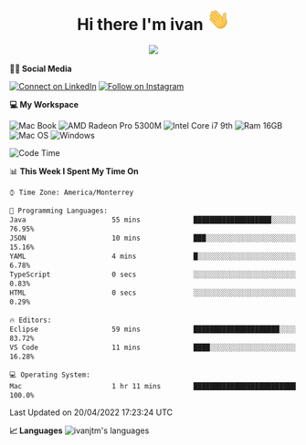 <h1 align="center">Hi there I'm ivan <img src="https://raw.githubusercontent.com/ABSphreak/ABSphreak/master/gifs/Hi.gif" width="40px" /></h1>
<div align="center">
<img src="http://github-readme-streak-stats.herokuapp.com?user=ivanjtm&hide_border=true&background=00000000&border=FFFFFF00&sideNums=A8A8A8&sideLabels=A8A8A8&currStreakNum=FFC93C&dates=A8A8A8)](https://git.io/streak-stats"/>
</div>

**👦🏻 Social Media**

[![Connect on LinkedIn](https://img.shields.io/badge/LinkedIn-%230077B5.svg?&style=flat-square&logo=linkedin&logoColor=white)](https://www.linkedin.com/in/ivanjtm)
[![Follow on Instagram](https://img.shields.io/badge/Instagram-E4405F?style=flat-square&logo=instagram&logoColor=white)](https://www.instagram.com/ivanjtm)

**💻 My Workspace**

![Mac Book](https://img.shields.io/badge/Apple-MacBook_Pro_2019-999999?style=flat-square&logo=apple&logoColor=white)
![AMD Radeon Pro 5300M](https://img.shields.io/badge/AMD-Radeon_Pro_5300M-ED1C24?style=flat-square&logo=amd&logoColor=white)
![Intel Core i7 9th](https://img.shields.io/badge/Intel-Core_i7_9th-0071C5?style=flat-square&logo=intel&logoColor=white)
![Ram 16GB](https://img.shields.io/badge/RAM-16GB-230071C5?style=flat-square&logoColor=white)
![Mac OS](https://img.shields.io/badge/Mac%20OS-000000?style=flat-square&logo=apple&logoColor=white)
![Windows](https://img.shields.io/badge/Windows-0078D6?style=flat-square&logo=windows&logoColor=white)


<!--START_SECTION:waka-->
![Code Time](http://img.shields.io/badge/Code%20Time-656%20hrs%2042%20mins-blue)

📊 **This Week I Spent My Time On** 

```text
⌚︎ Time Zone: America/Monterrey

💬 Programming Languages: 
Java                     55 mins             ███████████████████░░░░░░   76.95% 
JSON                     10 mins             ███░░░░░░░░░░░░░░░░░░░░░░   15.16% 
YAML                     4 mins              █░░░░░░░░░░░░░░░░░░░░░░░░   6.78% 
TypeScript               0 secs              ░░░░░░░░░░░░░░░░░░░░░░░░░   0.83% 
HTML                     0 secs              ░░░░░░░░░░░░░░░░░░░░░░░░░   0.29%

🔥 Editors: 
Eclipse                  59 mins             █████████████████████░░░░   83.72% 
VS Code                  11 mins             ████░░░░░░░░░░░░░░░░░░░░░   16.28%

💻 Operating System: 
Mac                      1 hr 11 mins        █████████████████████████   100.0%

```


 Last Updated on 20/04/2022 17:23:24 UTC
<!--END_SECTION:waka-->
**📈 Languages**
 ![ivanjtm's languages](https://wakatime.com/share/@ivanjtm/a32f83c6-d0c9-49a4-a5ae-d0440b950377.svg)
